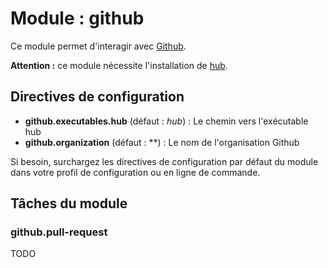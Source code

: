 # Module : github

Ce module permet d'interagir avec [Github](http://www.github.com).

**Attention :** ce module nécessite l'installation de [hub](http://defunkt.io/hub/).

## Directives de configuration

* **github.executables.hub** (défaut : *hub*) : Le chemin vers l'exécutable hub
* **github.organization** (défaut : **) : Le nom de l'organisation Github

Si besoin, surchargez les directives de configuration par défaut du module dans votre profil de configuration ou en ligne de commande.

## Tâches du module

### github.pull-request

TODO
